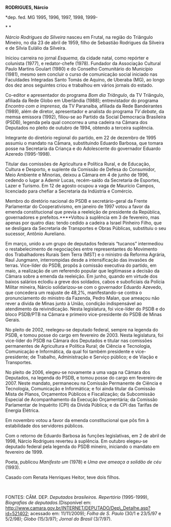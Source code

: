 **RODRIGUES, Nárcio**

\*dep. fed. MG 1995, 1996, 1997, 1998, 1999-

* *

*Nárcio Rodrigues da Silveira* nasceu em Frutal, na região do Triângulo
Mineiro, no dia 23 de abril de 1959, filho de Sebastião Rodrigues da
Silveira e de Sílvia Eulálio da Silveira.

Iniciou carreira no jornal *Esquema*, da cidade natal, como repórter e
colunista (1977), e redator-chefe (1978). Fundador da Associação
Cultural Paulo Martins Goulart (1980) e do Conselho Comunitário do
Município (1981), mesmo sem concluir o curso de comunicação social
iniciado nas Faculdades Integradas Santo Tomás de Aquino, de Uberaba
(MG), ao longo dos dez anos seguintes criou e trabalhou em vários
jornais do estado.

Co-editor e apresentador do programa *Bom dia Triângulo*, da TV
Triângulo, afiliada da Rede Globo em Uberlândia (1988); entrevistador do
programa *Encontro com a imprensa*, da TV Paranaíba, afiliada da Rede
Bandeirantes (1989), além de diretor, apresentador e analista do
programa *TV debate*, da memsa emissora (1992), filiou-se ao Partido da
Social Democracia Brasileira (PSDB), legenda pela qual concorreu a uma
cadeira na Câmara dos Deputados no pleito de outubro de 1994, obtendo a
terceira suplência.

Integrante do diretório regional do partido, em 22 de dezembro de 1995
assumiu o mandato na Câmara, substituindo Eduardo Barbosa, que tomara
posse na Secretaria da Criança e do Adolescente do governador Eduardo
Azeredo (1995-1998).

Titular das comissões de Agricultura e Política Rural, e de Educação,
Cultura e Desporto, e suplente da Comissão de Defesa do Consumidor, Meio
Ambiente e Minorias, deixou a Câmara em 4 de junho de 1996, cedendo o
lugar a Ademir Lucas, recém-saído da Secretaria de Esportes, Lazer e
Turismo. Em 12 de agosto ocupou a vaga de Maurício Campos, licenciado
para chefiar a Secretaria da Indústria e Comércio.

Membro do diretório nacional do PSDB e secretário-geral da Frente
Parlamentar do Cooperativismo, em janeiro de 1997 votou a favor da
emenda constitucional que previa a reeleição de presidente da República,
governadores e prefeitos.****Voltou à suplência em 3 de fevereiro, mas
apenas por quatro dias: tendo cedido a cadeira a Israel Pinheiro Filho,
que se desligara da Secretaria de Transportes e Obras Públicas,
substituiu o seu sucessor, Antônio Aureliano.

Em março, unido a um grupo de deputados federais “tucanos” intermediou o
restabelecimento de negociações entre representantes do Movimento dos
Trabalhadores Rurais Sem Terra (MST) e o ministro da Reforma Agrária,
Raul Jungmann, interrompidas desde a intensificação das invasões de
terras. Vice-líder do PSDB, propôs à comissão executiva do partido, em
maio, a realização de um referendo popular que legitimasse a decisão da
Câmara sobre a emenda da reeleição. Em junho, quando em virtude dos
baixos salários eclodiu a greve dos soldados, cabos e suboficiais da
Polícia Militar mineira, Nárcio solidarizou-se com o governador Eduardo
Azevedo, que concedera um reajuste de 48,2%, manifestando-se contra o
pronunciamento do ministro da Fazenda, Pedro Malan, que ameaçou não
rever a dívida de Minas junto à União, condição indispensável ao
atendimento da reivindicação. Nesta legislatura, foi vice-líder do PSDB
e do bloco PSDB/PTB na Câmara e primeiro vice-presidente do PSDB de
Minas Gerais.

No pleito de 2002, reelegeu-se deputado federal, sempre na legenda do
PSDB, e tomou posse do cargo em fevereiro de 2003. Nesta legislatura,
foi vice-líder do PSDB na Câmara dos Deputados e titular nas comissões
permanentes de Agricultura e Política Rural; de Ciência e Tecnologia,
Comunicação e Informática, da qual foi também presidente e
vice-presidente; de Trabalho, Administração e Serviço público; e de
Viação e Transportes.

No pleito de 2006, elegeu-se novamente a uma vaga na Câmara dos
Deputados, na legenda do PSDB, e tomou posse do cargo em fevereiro de
2007. Neste mandato, permaneceu na Comissão Permanente de Ciência e
Tecnologia, Comunicação e Informática; e foi ainda titular da Comissão
Mista de Planos, Orçamentos Públicos e Fiscalização; da Subcomissão
Especial de Acompanhamento da Execução Orçamentária; da Comissão
Parlamentar de Inquérito (CPI) da Dívida Pública; e da CPI das Tarifas
de Energia Elétrica.

Em novembro votou a favor da emenda constitucional que pôs fim à
estabilidade dos servidores públicos.

Com o retorno de Eduardo Barbosa às funções legislativas, em 2 de abril
de 1998, Nárcio Rodrigues reverteu à suplência. Em outubro elegeu-se
deputado federal pela legenda do PSDB mineiro, iniciando o mandato em
fevereiro de 1999.

Poeta, publicou *Manifesto um* (1978) e *Uma ave ameaça a solidão de
céu* (1993).

Casado com Renata Henriques Heitor, teve dois filhos.

 

FONTES: CÂM. DEP. *Deputados brasileiros. Repertório* (1995-1999),
*Biografias de deputados.*(Disponível em:
http://www.camara.gov.br/INTERNET/DEPUTADO/Dep\_Detalhe.asp?id=521402;
acessado em: 11/11/2009); *Folha de S. Paulo* (30/1 e 23/5/97 e 5/2/98);
*Globo* (15/3/97); *Jornal do Brasil* (3/7/97).

 
